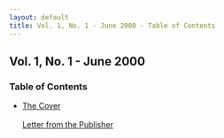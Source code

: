 ```yaml
---
layout: default
title: Vol. 1, No. 1 - June 2000 - Table of Contents
---
```

<h2>Vol. 1, No. 1 - June 2000</h2>
<h3>Table of Contents</h3>
<ul>
<li><a href="{{ site.url }}{{ site.baseurl }}/pages/magazine/vol_1_no_1/bi_vol_1_no_1_cover.html">The Cover</a></li>
<br />
<a href="{{ site.url }}{{ site.baseurl }}/pages/magazine/vol_1_no_1/bi_vol_1_no_1_letter_from_publisher.html">Letter from the Publisher</a></B></li>
</ul>
<!-- <br>
<li><a href="bi_vol_1_no_1_bona_allen_shoemakers.html"><B>The Bona Allen Shoemakers</B></a>, by J. P. Alexander</li><br>
As the rest of the nation stumbled through the Depression era, a small fiefdom flourished in the Land of Dixie � not because of King Cotton, but because of leather shoes and baseball.<br>
<br>
<li><a href="bi_vol_1_no_1_lukes_birthday.html"><B>Luke's Birthday</B></a>, by Mark Denny  </li><br>
a funny thing happened the other day. While visiting a lifelong friend, I had occasion to spend quality time with his 11-year-old son, Luke. I found Luke sorting his collection of baseball cards...<br>
<br>
<li><a href="bi_vol_1_no_1_i_love_baseball.html"><B>I Love Baseball</B></a>, by Barbara Golding</li><br>
<br>
<li><a href="bi_vol_1_no_1_the_sox_and_i.html"><B>The Sox and I</B></a>, by Sandra Pollock</li><br>
<br>
<li><a href="bi_vol_1_no_1_ryans_corner.html"><B>Ryan's Corner</B></a>, by Ryan</li><br>
<br>
<li><a href="bi_vol_1_no_1_first_curve.html"><B>The First Curveball I Ever Saw</B></a>, by Dave Quinn</li><br>
<br>
<li><a href="bi_vol_1_no_1_runner_on_first.html"><B>Runner on First - a Poem</B></a>, by J. P. Alexander</li><br>
<br>
<li><a href="bi_vol_1_no_1_fear_strikes_out.html"><B>Tommy T's Baseball Flix Pix</a></B>, by Tom Tilert</li><br>
</UL>
<br> -->

